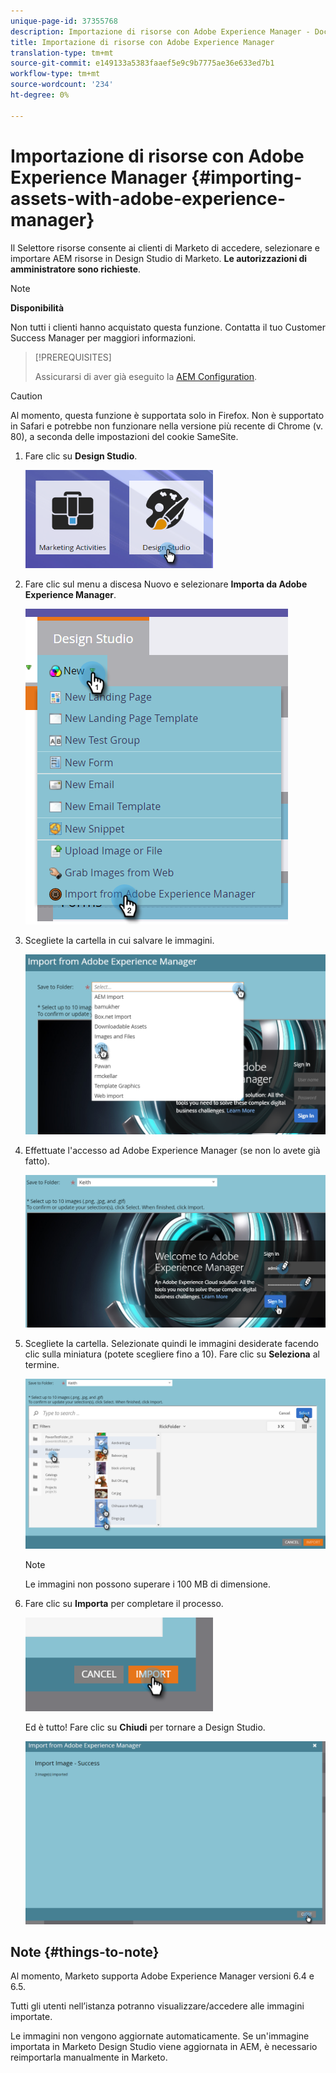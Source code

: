```yaml
---
unique-page-id: 37355768
description: Importazione di risorse con Adobe Experience Manager - Documenti Marketo - Documentazione del prodotto
title: Importazione di risorse con Adobe Experience Manager
translation-type: tm+mt
source-git-commit: e149133a5383faaef5e9c9b7775ae36e633ed7b1
workflow-type: tm+mt
source-wordcount: '234'
ht-degree: 0%

---
```



# Importazione di risorse con Adobe Experience Manager {#importing-assets-with-adobe-experience-manager}

Il Selettore risorse consente ai clienti di Marketo di accedere, selezionare e importare AEM risorse in Design Studio di Marketo. **Le autorizzazioni di amministratore sono richieste**.

>[!NOTE]
>
>**Disponibilità**
>
>Non tutti i clienti hanno acquistato questa funzione. Contatta il tuo Customer Success Manager per maggiori informazioni.

>[!PREREQUISITES]
>
>Assicurarsi di aver già eseguito la [AEM Configuration](https://docs.marketo.com/x/FwPLAQ).

>[!CAUTION]
>
>Al momento, questa funzione è supportata solo in Firefox. Non è supportato in Safari e potrebbe non funzionare nella versione più recente di Chrome (v. 80), a seconda delle impostazioni del cookie SameSite.

1. Fare clic su **Design Studio**.

   ![](assets/one-1.png)

1. Fare clic sul menu a discesa Nuovo e selezionare **Importa da Adobe Experience Manager**.

   ![](assets/two-1.png)

1. Scegliete la cartella in cui salvare le immagini.

   ![](assets/three-1.png)

1. Effettuate l&#39;accesso ad Adobe Experience Manager (se non lo avete già fatto).

   ![](assets/four-1.png)

1. Scegliete la cartella. Selezionate quindi le immagini desiderate facendo clic sulla miniatura (potete scegliere fino a 10). Fare clic su **Seleziona** al termine.

   ![](assets/five.png)

   >[!NOTE]
   >
   >Le immagini non possono superare i 100 MB di dimensione.

1. Fare clic su **Importa** per completare il processo.

   ![](assets/six-1.png)

   Ed è tutto! Fare clic su **Chiudi** per tornare a Design Studio.

   ![](assets/seven-1.png)

## Note {#things-to-note}

Al momento, Marketo supporta Adobe Experience Manager versioni 6.4 e 6.5.

Tutti gli utenti nell’istanza potranno visualizzare/accedere alle immagini importate.

Le immagini non vengono aggiornate automaticamente. Se un&#39;immagine importata in Marketo Design Studio viene aggiornata in AEM, è necessario reimportarla manualmente in Marketo.
